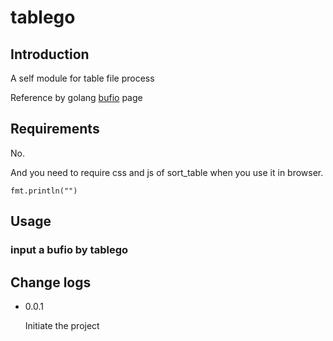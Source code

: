 # tablego
## Introduction
A self module for table file process

Reference by golang [bufio][] page

## Requirements
No.

And you need to require css and js of sort_table when you use it in browser.
```golang
fmt.println("")
```

## Usage
### input a bufio by tablego

## Change logs
* 0.0.1

	Initiate the project

[bufio]:	https://github.com/golang/go/tree/master/src/bufio
